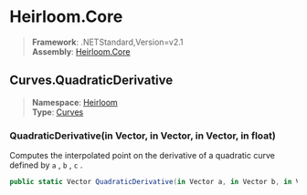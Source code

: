 # Heirloom.Core

> **Framework**: .NETStandard,Version=v2.1  
> **Assembly**: [Heirloom.Core][0]  

## Curves.QuadraticDerivative

> **Namespace**: [Heirloom][0]  
> **Type**: [Curves][1]  

### QuadraticDerivative(in Vector, in Vector, in Vector, in float)

Computes the interpolated point on the derivative of a quadratic curve defined by `a` , `b` , `c` .

```cs
public static Vector QuadraticDerivative(in Vector a, in Vector b, in Vector c, in float t)
```

[0]: ../Heirloom.Core.md
[1]: Heirloom.Curves.md
